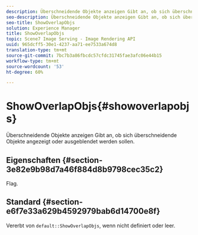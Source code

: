 ```yaml
---
description: Überschneidende Objekte anzeigen Gibt an, ob sich überschneidende Objekte angezeigt oder ausgeblendet werden sollen.
seo-description: Überschneidende Objekte anzeigen Gibt an, ob sich überschneidende Objekte angezeigt oder ausgeblendet werden sollen.
seo-title: ShowOverlapObjs
solution: Experience Manager
title: ShowOverlapObjs
topic: Scene7 Image Serving - Image Rendering API
uuid: 965dcff5-30e1-4237-aa71-ee7533a674d8
translation-type: tm+mt
source-git-commit: 7bc7b3a86fbcdc57cfdc31745fae3afc06e44b15
workflow-type: tm+mt
source-wordcount: '53'
ht-degree: 60%

---
```



# ShowOverlapObjs{#showoverlapobjs}

Überschneidende Objekte anzeigen Gibt an, ob sich überschneidende Objekte angezeigt oder ausgeblendet werden sollen.

## Eigenschaften {#section-3e82e9b98d7a46f884d8b9798cec35c2}

Flag.

## Standard {#section-e6f7e33a629b4592979bab6d14700e8f}

Vererbt von `default::ShowOverlapObjs`, wenn nicht definiert oder leer.
